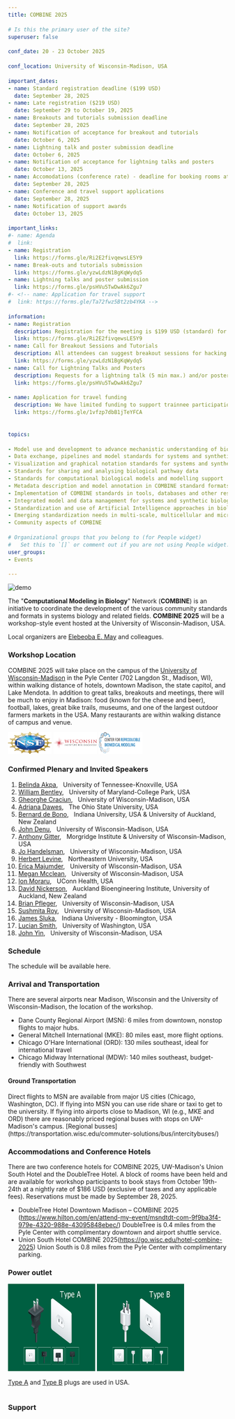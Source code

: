 ```yaml
---
title: COMBINE 2025

# Is this the primary user of the site?
superuser: false

conf_date: 20 - 23 October 2025

conf_location: University of Wisconsin-Madison, USA

important_dates:
- name: Standard registration deadline ($199 USD)
  date: September 28, 2025
- name: Late registration ($219 USD)
  date: September 29 to October 19, 2025
- name: Breakouts and tutorials submission deadline
  date: September 28, 2025
- name: Notification of acceptance for breakout and tutorials
  date: October 6, 2025
- name: Lightning talk and poster submission deadline
  date: October 6, 2025 
- name: Notification of acceptance for lightning talks and posters
  date: October 13, 2025
- name: Accomodations (conference rate) - deadline for booking rooms at the conference hotel (Union South and DoubleTree)
  date: September 28, 2025
- name: Conference and travel support applications 
  date: September 28, 2025 
- name: Notification of support awards
  date: October 13, 2025

important_links:
#- name: Agenda
#  link: 
- name: Registration 
  link: https://forms.gle/Ri2E2fivqewsLE5Y9
- name: Break-outs and tutorials submission
  link: https://forms.gle/yzwLdzN1BgKqWydq5
- name: Lightning talks and poster submission
  link: https://forms.gle/psHVu5TwDwAk6Zgu7
#- <!-- name: Application for travel support
#  link: https://forms.gle/Ta72fwz5Bt2zb4YKA -->

information:
- name: Registration
  description: Registration for the meeting is $199 USD (standard) for in person and free for virtual attendees. <b>After September 28th, late registration is $219 USD.</b>  Please register at the link above as soon as possible and finalize your registration using the EventBrite link on the registration form. This will help us plan the schedule and match your interests to the timing of the breakouts, etc. Note, only registered attendees will be sent information related to the meeting.
  link: https://forms.gle/Ri2E2fivqewsLE5Y9
- name: Call for Breakout Sessions and Tutorials
  description: All attendees can suggest breakout sessions for hacking and/or detailed discussions of certain aspects of one or several of the COMBINE standard(s), metadata and semantic annotations (format-specific or overarching), application and implementations of the COMBINE standards, or any other topic relevant for the COMBINE community. The topics for those breakout sessions, and the time slots which would suit their communities can be submitted via the link above. Note, breakout session organisers will be responsible for creating and hosting their own online sessions, if required.
  link: https://forms.gle/yzwLdzN1BgKqWydq5
- name: Call for Lightning Talks and Posters
  description: Requests for a lightning talk (5 min max.) and/or poster can be submitted via the link above. Please use several forms if you want to submit abstracts on different topics. The submission deadline is outlined above. Talks will take place during the community session and posters will be displayed during a dedicated poster session at the meeting.
  link: https://forms.gle/psHVu5TwDwAk6Zgu7

- name: Application for travel funding
  description: We have limited funding to support trainnee participation in the COMBINE 2025 Workshop for students and postdocs who make a significant contribution to the meeting.  Applications will be considered as they are received until funds are exhausted.  Therefore, please submit your application as soon as possible.
  link: https://forms.gle/1vfzp7dbB1jTeYFCA


topics:

- Model use and development to advance mechanistic understanding of biological systems from molecular to physiome and community scales (e.g., development, epigenetics, host-pathogen systems, plant systems, microbiomes and communities)
- Data exchange, pipelines and model standards for systems and synthetic biology
- Visualization and graphical notation standards for systems and synthetic biology
- Standards for sharing and analysing biological pathway data
- Standards for computational biological models and modelling support
- Metadata description and model annotation in COMBINE standard formats
- Implementation of COMBINE standards in tools, databases and other resources
- Integrated model and data management for systems and synthetic biology
- Standardization and use of Artificial Intelligence approaches in biological modelling
- Emerging standardization needs in multi-scale, multicellular and microbial community modeling
- Community aspects of COMBINE

# Organizational groups that you belong to (for People widget)
#   Set this to `[]` or comment out if you are not using People widget.
user_groups:
- Events

---
```


<img src="/images/combine2025/combine-2025-logo2.png" alt="demo" class="img-responsive">
<br/>

The "**Computational Modeling in Biology**" Network (**COMBINE**) is an initiative to coordinate the development of the various community standards and formats in systems biology and related fields. **COMBINE 2025** will be a workshop-style event hosted at the University of Wisconsin-Madison, USA.

Local organizers are <a href="mailto:emay5@wisc.edu">Elebeoba E. May</a> and colleagues. 

<h3>Workshop Location</h3>
COMBINE 2025 will take place on the campus of the <a href="https://www.wisc.edu/">University of Wisconsin-Madison</a> in the Pyle Center (702 Langdon St., Madison, WI), within walking distance of hotels, downtown Madison, the state capitol, and Lake Mendota. In addition to great talks, breakouts and meetings, there will be much to enjoy in Madison:  food (known for the cheese and beer), football, lakes, great bike trails, museums, and one of the largest outdoor farmers markets in the USA.  Many restaurants are within walking distance of campus and venue.

<img src="/images/combine2025/nsf_logo-desktop.png" width="100" height="50" alt="demo" class="img-responsive">  <img src="/images/combine2025/wid.png" width="100" height="50" alt="demo" class="img-responsive"> <img src="/images/combine2025/crbm.png" width="100" height="50" alt="demo" class="img-responsive">

<h3>Confirmed Plenary and Invited Speakers</h3>

<ol>
  <li><a href="https://cbe.utk.edu/people/belinda-akpa/">Belinda Akpa</a>, &nbsp;		University of Tennessee-Knoxville, USA</li>
  <li><a href="https://bentley.umd.edu/">William Bentley</a>, &nbsp; 	University of Maryland-College Park, USA</li>
  <li><a href="https://people.math.wisc.edu/~craciun/">Gheorghe Craciun</a>, &nbsp;	University of Wisconsin-Madison, USA</li>
  <li><a href="https://math.osu.edu/people/dawes.33/">Adriana Dawes</a>, &nbsp;	The Ohio State University, USA</li>
  <li><a href=" ">Bernard de Bono</a>, &nbsp; 	Indiana University, USA & University of Auckland, New Zealand</li>
  <li><a href="https://wid.wisc.edu/people/john-denu/">John Denu</a>, &nbsp;		University of Wisconsin-Madison, USA</li>
  <li><a href="https://morgridge.org/profile/anthony-gitter/">Anthony Gitter</a>, &nbsp;	Morgridge Institute & University of Wisconsin-Madison, USA</li>
  <li><a href="https://wid.wisc.edu/people/jo-handelsman/">Jo Handelsman</a>, &nbsp;	University of Wisconsin-Madison, USA</li>
  <li><a href="https://cos.northeastern.edu/people/herbie-levine/">Herbert Levine</a>, &nbsp; 	Northeastern University, USA</li>
  <li><a href="https://bact.wisc.edu/people_profile.php?t=rf&p=emajumder">Erica Majumder</a>, &nbsp;	University of Wisconsin-Madison, USA</li>
  <li><a href="https://engineering.wisc.edu/directory/profile/megan-mcclean/">Megan Mcclean</a>, &nbsp;	University of Wisconsin-Madison, USA</li>
  <li><a href="https://facultydirectory.uchc.edu/profile?profileId=Moraru-Ion">Ion Moraru</a>, &nbsp;		UConn Health, USA</li>
  <li><a href="https://profiles.auckland.ac.nz/d-nickerson">David Nickerson</a>, &nbsp; Auckland Bioengineering Institute, University of Auckland, New Zealand</li>
  <li><a href="https://engineering.wisc.edu/directory/profile/brian-pfleger/">Brian Pfleger</a>, &nbsp;		University of Wisconsin-Madison, USA</li>
  <li><a href="https://wid.wisc.edu/people/sushmita-roy/">Sushmita Roy</a>, &nbsp;	University of Wisconsin-Madison, USA</li>
  <li><a href="https://luddy.indiana.edu/contact/profile/?James_Sluka">James Sluka</a>, &nbsp; 	Indiana University - Bloomington, USA</li>
  <li><a href=" ">Lucian Smith</a>, &nbsp; University of Washington, USA</li>
  <li><a href="https://wid.wisc.edu/people/john-yin/">John Yin</a>, &nbsp;		University of Wisconsin-Madison, USA</li>

</ol> 

<h3>Schedule</h3>

The schedule will be available here.
 
<h3>Arrival and Transportation</h3>

There are several airports near Madison, Wisconsin and the University of Wisconsin-Madison, the location of the workshop.

- Dane County Regional Airport (MSN): 6 miles from downtown, nonstop flights to major hubs. 
- General Mitchell International (MKE): 80 miles east, more flight options.
- Chicago O'Hare International (ORD): 130 miles southeast, ideal for international travel
- Chicago Midway International (MDW): 140 miles southeast, budget-friendly with Southwest

<h4>Ground Transportation </h4>
  Direct flights to MSN are available from major US cities (Chicago, Washington, DC).  If flying into MSN you can use ride share or taxi to get to the university.  If flying into airports close to Madison, WI (e.g., MKE and ORD) there are reasonably priced regional buses with stops on UW-Madison's campus. [Regional busses](https://transportation.wisc.edu/commuter-solutions/bus/intercitybuses/) 


<h3>Accommodations and Conference Hotels </h3>
There are two conference hotels for COMBINE 2025, UW-Madison's Union South Hotel and the DoubleTree Hotel. A block of rooms have been held and are available for workshop participants to book stays from October 19th-24th at a nightly rate of $186 USD (exclusive of taxes and any applicable fees).  Reservations must be made by September 28, 2025.

 - DoubleTree Hotel Downtown Madison – COMBINE 2025 (https://www.hilton.com/en/attend-my-event/msndtdt-com-9f9ba3f4-979e-4320-988e-43095848ebec/) DoubleTree is 0.4 miles from the Pyle Center with complimentary downtown and airport shuttle service.
 - Union South Hotel COMBINE 2025(https://go.wisc.edu/hotel-combine-2025)  Union South is 0.8 miles from the Pyle Center with complimentary parking.

<h3>Power outlet</h3>

<img src="/images/combine2025/type-a-plug.png" alt="Type A power plug" class="img-responsive" width="200" height="200">
<img src="/images/combine2025/type-b-plug.png" alt="Type B power plug" class="img-responsive" width="200" height="200">

[Type A](https://www.netio-products.com/en/glossary/type-a-electrical-socketelectrical-plug) and
[Type B](https://www.netio-products.com/en/glossary/type-b-nema-5-15) plugs are used in USA.


# <h3>Support</h3>

